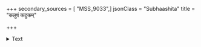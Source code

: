 +++
secondary_sources = [ "MSS_9033",]
jsonClass = "Subhaashita"
title = "कलुषं कटुकम्"

+++

<details><summary>Text</summary>

कलुषं कटुकं लवणं विरसं सलिलं यदि वाशुभगन्धि भवेत्।  
तदनेन भवत्यमलं सुरसं ससुगन्धि गुणैरपरैश्च युतम्॥
</details>
